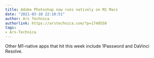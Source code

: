 ```yaml
---
title: Adobe Photoshop now runs natively on M1 Macs
date: "2021-03-10 22:10:51"
author: Ars Technica
authorlink: https://arstechnica.com/?p=1748550
tags:
- Ars-Technica
---
```

Other M1-native apps that hit this week include 1Password and DaVinci Resolve.